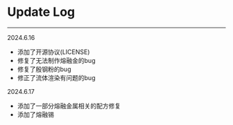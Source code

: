 # Update Log
---
2024.6.16
* 添加了开源协议(LICENSE)
* 修复了无法制作熔融金的bug
* 修复了殷钢粉的bug
* 修正了流体渲染有问题的bug

2024.6.17
* 添加了一部分熔融金属相关的配方修复
* 添加了熔融锡